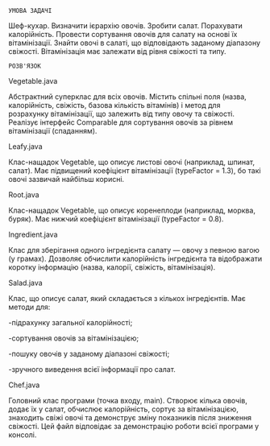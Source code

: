     УМОВА ЗАДАЧІ  

Шеф-кухар. Визначити ієрархію овочів. Зробити салат. Порахувати
калорійність. Провести сортування овочів для салату на основі їх
вітамінізації. Знайти овочі в салаті, що відповідають заданому діапазону
свіжості. Вітамінізація має залежати від рівня свіжості та типу.


    РОЗВ'ЯЗОК

Vegetable.java

Абстрактний суперклас для всіх овочів.
Містить спільні поля (назва, калорійність, свіжість, базова кількість вітамінів) і метод для розрахунку вітамінізації, що залежить від типу овочу та свіжості.
Реалізує інтерфейс Comparable для сортування овочів за рівнем вітамінізації (спаданням).

Leafy.java

Клас-нащадок Vegetable, що описує листові овочі (наприклад, шпинат, салат).
Має підвищений коефіцієнт вітамінізації (typeFactor = 1.3), бо такі овочі зазвичай найбільш корисні.

Root.java

Клас-нащадок Vegetable, що описує коренеплоди (наприклад, морква, буряк).
Має нижчий коефіцієнт вітамінізації (typeFactor = 0.8).

Ingredient.java

Клас для зберігання одного інгредієнта салату — овочу з певною вагою (у грамах).
Дозволяє обчислити калорійність інгредієнта та відображати коротку інформацію (назва, калорії, свіжість, вітамінізація).

Salad.java

Клас, що описує салат, який складається з кількох інгредієнтів.
Має методи для:

-підрахунку загальної калорійності;

-сортування овочів за вітамінізацією;

-пошуку овочів у заданому діапазоні свіжості;

-зручного виведення всієї інформації про салат.

Chef.java

Головний клас програми (точка входу, main).
Створює кілька овочів, додає їх у салат, обчислює калорійність, сортує за вітамінізацією, знаходить свіжі овочі та демонструє зміну показників після зниження свіжості.
Цей файл відповідає за демонстрацію роботи всієї програми у консолі.
